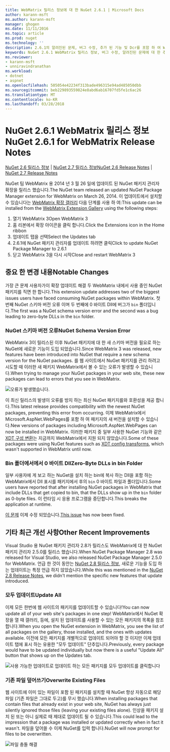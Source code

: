 ```yaml
---
title: WebMatrix 릴리스 정보에 대 한 NuGet 2.6.1 | Microsoft Docs
author: karann-msft
ms.author: karann-msft
manager: ghogen
ms.date: 11/11/2016
ms.topic: article
ms.prod: nuget
ms.technology: ''
description: 2.6.1의 알려진된 문제, 버그 수정, 추가 된 기능 및 Dcr를 포함 하 여 WebMatrix 용 NuGet에 대 한 릴리스 정보입니다.
keywords: NuGet 2.6.1 WebMatrix 릴리스 정보, 버그 수정, 알려진된 문제에 대 한 추가 기능을 Dcr
ms.reviewer:
- karann-msft
- unniravindranathan
ms.workload:
- dotnet
- aspnet
ms.openlocfilehash: 505054e42234f313bade496315e94ad485050dbb
ms.sourcegitcommit: beb229893559824e8abd6ab16707fd5fe1c6ac26
ms.translationtype: MT
ms.contentlocale: ko-KR
ms.lasthandoff: 03/28/2018
---
```

# <a name="nuget-261-for-webmatrix-release-notes"></a><span data-ttu-id="b6927-104">NuGet 2.6.1 WebMatrix 릴리스 정보</span><span class="sxs-lookup"><span data-stu-id="b6927-104">NuGet 2.6.1 for WebMatrix Release Notes</span></span>

<span data-ttu-id="b6927-105">[NuGet 2.6 릴리스 정보](../release-notes/nuget-2.6.md) | [NuGet 2.7 릴리스 정보](../release-notes/nuget-2.7.md)</span><span class="sxs-lookup"><span data-stu-id="b6927-105">[NuGet 2.6 Release Notes](../release-notes/nuget-2.6.md) | [NuGet 2.7 Release Notes](../release-notes/nuget-2.7.md)</span></span>

<span data-ttu-id="b6927-106">NuGet 팀 WebMatrix 용 2014 년 3 월 26 일에 업데이트 된 NuGet 패키지 관리자 확장을 릴리스 했습니다.</span><span class="sxs-lookup"><span data-stu-id="b6927-106">The NuGet team released an updated NuGet Package Manager extension for WebMatrix on March 26, 2014.</span></span>  <span data-ttu-id="b6927-107">이 업데이트에서 설치할 수 있습니다는 [WebMatrix 확장 갤러리](https://blogs.iis.net/webmatrix/retiring-the-webmatrix-extensions-gallery) 다음 단계를 사용 하 여:</span><span class="sxs-lookup"><span data-stu-id="b6927-107">This update can be installed from the [WebMatrix Extension Gallery](https://blogs.iis.net/webmatrix/retiring-the-webmatrix-extensions-gallery) using the following steps:</span></span>

1. <span data-ttu-id="b6927-108">열기 WebMatrix 3</span><span class="sxs-lookup"><span data-stu-id="b6927-108">Open WebMatrix 3</span></span>
1. <span data-ttu-id="b6927-109">홈 리본에서 확장 아이콘을 클릭 합니다.</span><span class="sxs-lookup"><span data-stu-id="b6927-109">Click the Extensions icon in the Home ribbon</span></span>
1. <span data-ttu-id="b6927-110">업데이트 탭을 선택</span><span class="sxs-lookup"><span data-stu-id="b6927-110">Select the Updates tab</span></span>
1. <span data-ttu-id="b6927-111">2.6.1에 NuGet 패키지 관리자를 업데이트 하려면 클릭</span><span class="sxs-lookup"><span data-stu-id="b6927-111">Click to update NuGet Package Manager to 2.6.1</span></span>
1. <span data-ttu-id="b6927-112">닫고 WebMatrix 3을 다시 시작</span><span class="sxs-lookup"><span data-stu-id="b6927-112">Close and restart WebMatrix 3</span></span>

## <a name="notable-changes"></a><span data-ttu-id="b6927-113">중요 한 변경 내용</span><span class="sxs-lookup"><span data-stu-id="b6927-113">Notable Changes</span></span>

<span data-ttu-id="b6927-114">가장 큰 문제 사용자가이 확장 업데이트 해결 두 WebMatrix 내에서 사용 중인 NuGet 패키지를 직면 한 합니다.</span><span class="sxs-lookup"><span data-stu-id="b6927-114">This extension update addresses two of the biggest issues users have faced consuming NuGet packages within WebMatrix.</span></span>  <span data-ttu-id="b6927-115">첫 번째 NuGet 스키마 버전 오류 이며 두 번째에 0 바이트 Dll에 버그가 `bin` 폴더입니다.</span><span class="sxs-lookup"><span data-stu-id="b6927-115">The first was a NuGet schema version error and the second was a bug leading to zero-byte DLLs in the `bin` folder.</span></span>

### <a name="nuget-schema-version-error"></a><span data-ttu-id="b6927-116">NuGet 스키마 버전 오류</span><span class="sxs-lookup"><span data-stu-id="b6927-116">NuGet Schema Version Error</span></span>

<span data-ttu-id="b6927-117">WebMatrix 3이 릴리스된 이후 NuGet 패키지에 대 한 새 스키마 버전을 필요로 하는 NuGet에 새로운 기능이 도입 되었습니다.</span><span class="sxs-lookup"><span data-stu-id="b6927-117">Since WebMatrix 3 was released, new features have been introduced into NuGet that require a new schema version for the NuGet packages.</span></span>  <span data-ttu-id="b6927-118">를 웹 사이트에서 NuGet 패키지를 관리 하려고 시도할 때 이러한 새 패키지 WebMatrix에서 볼 수 있는 오류가 발생할 수 있습니다.</span><span class="sxs-lookup"><span data-stu-id="b6927-118">When trying to manage your NuGet packages in your web site, these new packages can lead to errors that you see in WebMatrix.</span></span>

![오류가 발생했습니다.](./media/NuGet-2.8/webmatrix-schema-version.png)

<span data-ttu-id="b6927-122">이 최신 릴리스의 발생이 오류를 방지 하는 최신 NuGet 패키지를와 호환성을 제공 합니다.</span><span class="sxs-lookup"><span data-stu-id="b6927-122">This latest release provides compatibility with the newest NuGet packages, preventing this error from occurring.</span></span> <span data-ttu-id="b6927-123">이제 WebMatrix에서 Microsoft.AspNet.WebPages를 포함 하 여 패키지의 새 버전을 설치할 수 있습니다.</span><span class="sxs-lookup"><span data-stu-id="b6927-123">New versions of packages including Microsoft.AspNet.WebPages can now be installed in WebMatrix.</span></span>  <span data-ttu-id="b6927-124">이러한 패키지 중 일부 사용한 NuGet 기능와 같은 [XDT 구성 변환](../release-notes/nuget-2.6.md#xdt)는 지금까지 WebMatrix에서 지원 되지 않았습니다.</span><span class="sxs-lookup"><span data-stu-id="b6927-124">Some of these packages were using NuGet features such as [XDT config transforms](../release-notes/nuget-2.6.md#xdt), which wasn't supported in WebMatrix until now.</span></span>

### <a name="zero-byte-dlls-in-bin-folder"></a><span data-ttu-id="b6927-125">Bin 폴더에서에서 0 바이트 Dll</span><span class="sxs-lookup"><span data-stu-id="b6927-125">Zero-Byte DLLs in bin Folder</span></span>

<span data-ttu-id="b6927-126">일부 사용자에 게 보고 하는 NuGet을 설치 하는 bin에 복사 하는 Dll을 포함 하는 WebMatrix에서 Dll 표시를 패키지에서 후의 `bin` 0 바이트 파일과 폴더입니다.</span><span class="sxs-lookup"><span data-stu-id="b6927-126">Some users have reported that after installing NuGet packages in WebMatrix that include DLLs that get copied to bin, that the DLLs show up in the `bin` folder as 0-byte files.</span></span>  <span data-ttu-id="b6927-127">이 런타임 시 응용 프로그램을 중단합니다.</span><span class="sxs-lookup"><span data-stu-id="b6927-127">This breaks the application at runtime.</span></span>

<span data-ttu-id="b6927-128">[이 문제](https://nuget.codeplex.com/workitem/4060) 이제 수정 되었습니다.</span><span class="sxs-lookup"><span data-stu-id="b6927-128">[This issue](https://nuget.codeplex.com/workitem/4060) has now been fixed.</span></span>

## <a name="other-recent-improvements"></a><span data-ttu-id="b6927-129">기타 최근 개선 사항</span><span class="sxs-lookup"><span data-stu-id="b6927-129">Other Recent Improvements</span></span>

<span data-ttu-id="b6927-130">Visual Studio 용 NuGet 패키지 관리자 2.8가 릴리스도 WebMatrix에 대 한 NuGet 패키지 관리자 2.5.0를 릴리스 했습니다.</span><span class="sxs-lookup"><span data-stu-id="b6927-130">When NuGet Package Manager 2.8 was released for Visual Studio, we also released NuGet Package Manager 2.5.0 for WebMatrix.</span></span>  <span data-ttu-id="b6927-131">언급 한 것이 동안는 [NuGet 2.8 릴리스 정보](../release-notes/nuget-2.8.md#webmatrix-nuget-client-updates), 새로운 기능을 도입 하는 업데이트는 특정 언급 하지 않았습니다.</span><span class="sxs-lookup"><span data-stu-id="b6927-131">While this was mentioned in the [NuGet 2.8 Release Notes](../release-notes/nuget-2.8.md#webmatrix-nuget-client-updates), we didn't mention the specific new features that update introduced.</span></span>

### <a name="update-all"></a><span data-ttu-id="b6927-132">모두 업데이트</span><span class="sxs-lookup"><span data-stu-id="b6927-132">Update All</span></span>

<span data-ttu-id="b6927-133">이제 모든 한번에 웹 사이트의 패키지를 업데이트할 수 있습니다!</span><span class="sxs-lookup"><span data-stu-id="b6927-133">You can now update all of your web site's packages in one step!</span></span>  <span data-ttu-id="b6927-134">WebMatrix에서 NuGet 확장을 열 때 갤러리, 등에, 설치 된 업데이트를 사용할 수 있는 모든 패키지의 목록을 참조 합니다.</span><span class="sxs-lookup"><span data-stu-id="b6927-134">When you open the NuGet extension in WebMatrix, you see the list of all packages on the gallery, those installed, and the ones with updates available.</span></span>  <span data-ttu-id="b6927-135">이전에 모든 패키지를 개별적으로 업데이트 되어야 할 것 이지만 이제 업데이트 탭에 표시 하는 유용한 "모두 업데이트" 단추입니다.</span><span class="sxs-lookup"><span data-stu-id="b6927-135">Previously, every package would have to be updated individually but now there is a useful "Update All" button that shows up on the Updates tab.</span></span>

![사용 가능한 업데이트로 업데이트 하는 모든 패키지를 모두 업데이트를 클릭합니다](./media/NuGet-2.8/webmatrix-update-all.png)

### <a name="overwrite-existing-files"></a><span data-ttu-id="b6927-137">기존 파일 덮어쓰기</span><span class="sxs-lookup"><span data-stu-id="b6927-137">Overwrite Existing Files</span></span>

<span data-ttu-id="b6927-138">웹 사이트에 이미 있는 파일이 포함 된 패키지를 설치할 때 NuGet 항상 자동으로 해당 파일 (기존 파일은 그대로 두고)를 무시 했습니다.</span><span class="sxs-lookup"><span data-stu-id="b6927-138">When installing packages that contain files that already exist in your web site, NuGet has always just silently ignored those files (leaving your existing files alone).</span></span>  <span data-ttu-id="b6927-139">인상을 패키지 설치 된 또는 아니 실제로 때 제대로 업데이트 될 수 있습니다.</span><span class="sxs-lookup"><span data-stu-id="b6927-139">This could lead to the impression that a package was installed or updated correctly when in fact it wasn't.</span></span>  <span data-ttu-id="b6927-140">파일을 덮어쓸 수 이제 NuGet를 입력 합니다.</span><span class="sxs-lookup"><span data-stu-id="b6927-140">NuGet will now prompt for files to be overwritten.</span></span>

![파일 충돌 해결](./media/NuGet-2.8/webmatrix-overwrite-file.png)
